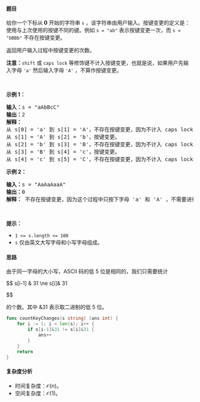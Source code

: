 #### 题目

<p>给你一个下标从<strong> 0</strong> 开始的字符串 <code>s</code> ，该字符串由用户输入。按键变更的定义是：使用与上次使用的按键不同的键。例如 <code>s = "ab"</code> 表示按键变更一次，而 <code>s = "bBBb"</code> 不存在按键变更。</p>

<p>返回用户输入过程中按键变更的次数。</p>

<p><strong>注意：</strong><code>shift</code> 或 <code>caps lock</code> 等修饰键不计入按键变更，也就是说，如果用户先输入字母 <code>'a'</code> 然后输入字母 <code>'A'</code> ，不算作按键变更。</p>

<p> </p>

<p><strong class="example">示例 1：</strong></p>

<pre>
<strong>输入：</strong>s = "aAbBcC"
<strong>输出：</strong>2
<strong>解释：</strong> 
从 s[0] = 'a' 到 s[1] = 'A'，不存在按键变更，因为不计入 caps lock 或 shift 。
从 s[1] = 'A' 到 s[2] = 'b'，按键变更。
从 s[2] = 'b' 到 s[3] = 'B'，不存在按键变更，因为不计入 caps lock 或 shift 。
从 s[3] = 'B' 到 s[4] = 'c'，按键变更。
从 s[4] = 'c' 到 s[5] = 'C'，不存在按键变更，因为不计入 caps lock 或 shift 。
</pre>

<p><strong class="example">示例 2：</strong></p>

<pre>
<strong>输入：</strong>s = "AaAaAaaA"
<strong>输出：</strong>0
<strong>解释：</strong> 不存在按键变更，因为这个过程中只按下字母 'a' 和 'A' ，不需要进行按键变更。<!-- notionvc: 8849fe75-f31e-41dc-a2e0-b7d33d8427d2 -->
</pre>

<p> </p>

<p><strong>提示：</strong></p>

<ul>
	<li><code>1 <= s.length <= 100</code></li>
	<li><code>s</code> 仅由英文大写字母和小写字母组成。</li>
</ul>

#### 思路

由于同一字母的大小写，ASCII 码的低 $5$ 位是相同的，我们只需要统计

$$
s[i-1] \& 31 \ne s[i]\& 31

$$

的个数。其中 $\& 31$ 表示取二进制的低 $5$ 位。

```go [sol]
func countKeyChanges(s string) (ans int) {
	for i := 1; i < len(s); i++ {
		if s[i-1]&31 != s[i]&31 {
			ans++
		}
	}
	return
}
```

#### 复杂度分析

- 时间复杂度：$\mathcal{O}(n)$。
- 空间复杂度：$\mathcal{O}(1)$。
